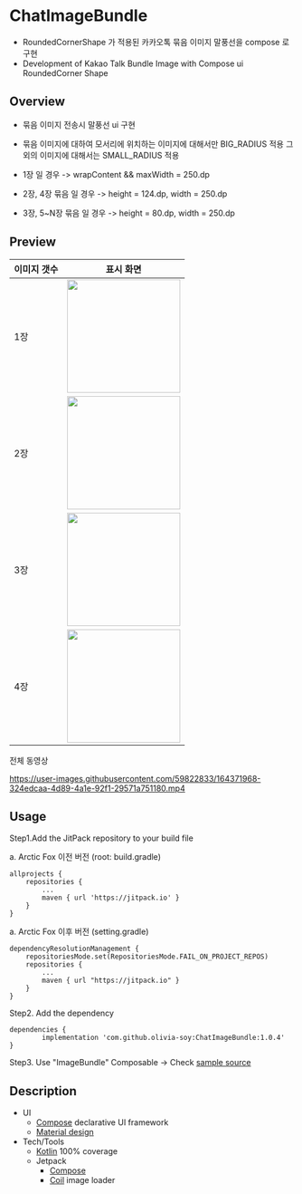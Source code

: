 # ChatImageBundle

- RoundedCornerShape 가 적용된 카카오톡 묶음 이미지 말풍선을 compose 로 구현
- Development of Kakao Talk Bundle Image with Compose ui RoundedCorner Shape

## Overview

- 묶음 이미지 전송시 말풍선 ui 구현
- 묶음 이미지에 대하여 모서리에 위치하는 이미지에 대해서만 BIG_RADIUS 적용 그 외의 이미지에 대해서는 SMALL_RADIUS 적용 

- 1장 일 경우 -> wrapContent && maxWidth = 250.dp
- 2장, 4장 묶음 일 경우 -> height = 124.dp, width = 250.dp  
- 3장, 5~N장 묶음 일 경우 -> height = 80.dp, width = 250.dp 

## Preview

|이미지 갯수|표시 화면|
|---|---|
|1장|<img src="https://user-images.githubusercontent.com/59822833/164371127-afbba604-1c2b-44a0-ba3c-e7f31ad91d36.jpg" width="200" height="200"/>|
|2장|<img src="https://user-images.githubusercontent.com/59822833/164371729-42ca3846-4946-423f-8c2a-6baf72f883de.jpg" width="200" height="200"/>|
|3장|<img src="https://user-images.githubusercontent.com/59822833/164371738-39619e6f-03ca-4e39-b09f-f5b831ff7db3.jpg" width="200" height="200"/>|
|4장|<img src="https://user-images.githubusercontent.com/59822833/164371742-705cb4d8-14d8-47dd-983a-f5991679166e.jpg" width="200" height="200"/>|

전체 동영상

https://user-images.githubusercontent.com/59822833/164371968-324edcaa-4d89-4a1e-92f1-29571a751180.mp4


## Usage

Step1.Add the JitPack repository to your build file

a. Arctic Fox 이전 버전 (root: build.gradle)

	allprojects {
		repositories {
			...
			maven { url 'https://jitpack.io' }
		}
	}
   
a. Arctic Fox 이후 버전  (setting.gradle)  
   
   	dependencyResolutionManagement { 
		repositoriesMode.set(RepositoriesMode.FAIL_ON_PROJECT_REPOS)
		repositories { 
			...
			maven { url "https://jitpack.io" }
		} 
	}

	
Step2. Add the dependency   

	dependencies {
	        implementation 'com.github.olivia-soy:ChatImageBundle:1.0.4'
	}
  
Step3. Use "ImageBundle" Composable -> Check [sample source](sample/src/main/java/com/olivia/imagechatbubbleapp/MainActivity.kt)

## Description

- UI
  - [Compose](https://developer.android.com/jetpack/compose) declarative UI framework
  - [Material design](https://material.io/design)
- Tech/Tools
  - [Kotlin](https://kotlinlang.org/) 100% coverage
  - Jetpack
    - [Compose](https://developer.android.com/jetpack/compose)
    - [Coil](https://coil-kt.github.io/coil/compose/) image loader
